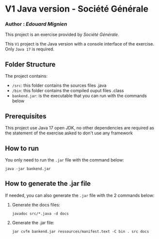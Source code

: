 # **V1 Java version** - Société Générale

### Author : *Edouard Mignien*

This project is an exercise provided by *Société Générale*. 

This `V1` project is the Java version with a console interface of the exercise. Only `Java 17` is required.

## **Folder Structure**

The project contains:

- `/src`: this folder contains the sources files .java
- `/bin`: this folder contains the compiled ouput files .class
- `bankend.jar`: is the executable that you can run with the commands below

## **Prerequisites**

This project use Java 17 open JDK, no other dependencies are required as the statement of the exercise asked to don't use any framework

## **How to run**

You only need to run the `.jar` file with the command below:
```
java -jar bankend.jar
```

## **How to generate the .jar file**

If needed, you can also generate the `.jar` file with the 2 commands below:
1. Generate the docs files:
    ```
    javadoc src/*.java -d docs
    ```
2. Generate the .jar file:
    ```
    jar cvfm bankend.jar ressources/manifest.text -C bin . src docs
    ```
